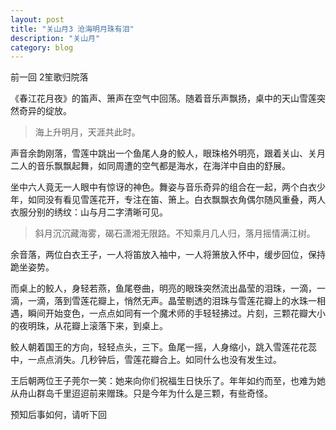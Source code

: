 ```yaml
---
layout: post
title: "关山月3 沧海明月珠有泪"
description: "关山月"
category: blog
---
```


前一回  2笙歌归院落



《春江花月夜》的笛声、箫声在空气中回荡。随着音乐声飘扬，桌中的天山雪莲突然奇异的绽放。


> 海上升明月，天涯共此时。



声音余韵刚落，雪莲中跳出一个鱼尾人身的鲛人，眼珠格外明亮，跟着关山、关月二人的音乐飘飘起舞，如同周遭的空气都是海水，在海洋中自由的舒展。



坐中六人竟无一人眼中有惊讶的神色。舞姿与音乐奇异的组合在一起，两个白衣少年，如同没有看见雪莲花开，专注在笛、箫上。白衣飘飘衣角偶尔随风重叠，两人衣服分别的绣纹：山与月二字清晰可见。


> 斜月沉沉藏海雾，碣石潇湘无限路。不知乘月几人归，落月摇情满江树。



余音落，两位白衣王子，一人将笛放入袖中，一人将箫放入怀中，缓步回位，保持跪坐姿势。



而桌上的鲛人，身轻若燕，鱼尾卷曲，明亮的眼珠突然流出晶莹的泪珠，一滴，一滴，一滴，落到雪莲花瓣上，悄然无声。晶莹剔透的泪珠与雪莲花瓣上的水珠一相遇，瞬间开始变色，一点点如同有一个魔术师的手轻轻拂过。片刻，三颗花瓣大小的夜明珠，从花瓣上滚落下来，到桌上。



鲛人朝着国王的方向，轻轻点头，三下。鱼尾一摇，人身缩小，跳入雪莲花花蕊中，一点点消失。几秒钟后，雪莲花瓣合上。如同什么也没有发生过。



王后朝两位王子莞尔一笑：她来向你们祝福生日快乐了。年年如约而至，也难为她从舟山群岛千里迢迢前来赠珠。只是今年为什么是三颗，有些奇怪。



预知后事如何，请听下回​
